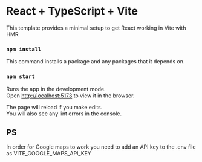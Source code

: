 # React + TypeScript + Vite

This template provides a minimal setup to get React working in Vite with HMR

### `npm install`
This command installs a package and any packages that it depends on.

### `npm start`

Runs the app in the development mode.\
Open [http://localhost:5173](http://localhost:5173) to view it in the browser.

The page will reload if you make edits.\
You will also see any lint errors in the console.

## PS
In order for Google maps to work you need to add an API key to the .env file as VITE_GOOGLE_MAPS_API_KEY